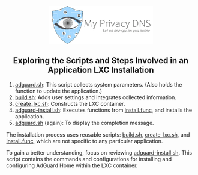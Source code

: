 <div style="text-align: center">
<img src="https://raw.githubusercontent.com/if-you-want-peace-prepare-for-war/proxmox/master/misc/images/logo.png" height="100px" />
</div>
<h2><div style="text-align: center">Exploring the Scripts and Steps Involved in an Application LXC Installation</div></h2>

1) [adguard.sh](https://github.com/if-you-want-peace-prepare-for-war/proxmox/blob/master/ct/adguard.sh): This script collects system parameters. (Also holds the function to update the application.)
2) [build.sh](https://github.com/if-you-want-peace-prepare-for-war/proxmox/blob/master/misc/build.sh): Adds user settings and integrates collected information.
3) [create_lxc.sh](https://github.com/if-you-want-peace-prepare-for-war/proxmox/blob/master/ct/create_lxc.sh): Constructs the LXC container.
4) [adguard-install.sh](https://github.com/if-you-want-peace-prepare-for-war/proxmox/blob/master/install/adguard-install.sh): Executes functions from [install.func](https://github.com/if-you-want-peace-prepare-for-war/proxmox/blob/master/misc/install.func), and installs the application.
5) [adguard.sh](https://github.com/if-you-want-peace-prepare-for-war/proxmox/blob/master/ct/adguard.sh) (again): To display the completion message.

The installation process uses reusable scripts: [build.sh](https://github.com/if-you-want-peace-prepare-for-war/proxmox/blob/master/misc/build.sh), [create_lxc.sh](https://github.com/if-you-want-peace-prepare-for-war/proxmox/blob/master/ct/create_lxc.sh), and [install.func](https://github.com/if-you-want-peace-prepare-for-war/proxmox/blob/master/misc/install.func), which are not specific to any particular application.

To gain a better understanding, focus on reviewing [adguard-install.sh](https://github.com/if-you-want-peace-prepare-for-war/proxmox/blob/master/install/adguard-install.sh). This script contains the commands and configurations for installing and configuring AdGuard Home within the LXC container.
